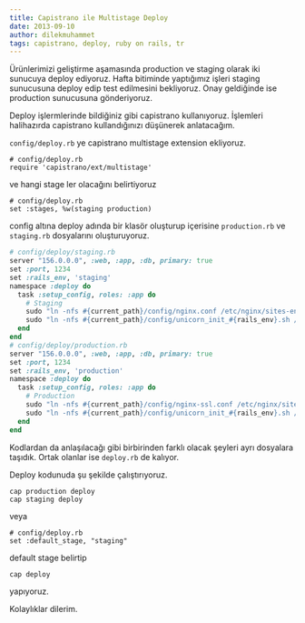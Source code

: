 ```yaml
---
title: Capistrano ile Multistage Deploy
date: 2013-09-10
author: dilekmuhammet
tags: capistrano, deploy, ruby on rails, tr
---
```


Ürünlerimizi geliştirme aşamasında production ve staging olarak iki sunucuya deploy ediyoruz. Hafta bitiminde yaptığımız işleri staging sunucusuna deploy edip test edilmesini bekliyoruz. Onay geldiğinde ise production sunucusuna gönderiyoruz.

Deploy işlermlerinde bildiğiniz gibi capistrano kullanıyoruz. İşlemleri halihazırda capistrano kullandığınızı düşünerek anlatacağım.

`config/deploy.rb` ye capistrano multistage extension ekliyoruz.

```
# config/deploy.rb
require 'capistrano/ext/multistage'
```


ve hangi stage ler olacağını belirtiyoruz

```
# config/deploy.rb
set :stages, %w(staging production)
```


config altına deploy adında bir klasör oluşturup içerisine `production.rb` ve `staging.rb` dosyalarını oluşturuyoruz.

```ruby
# config/deploy/staging.rb
server "156.0.0.0", :web, :app, :db, primary: true
set :port, 1234
set :rails_env, 'staging'
namespace :deploy do
  task :setup_config, roles: :app do
    # Staging
    sudo "ln -nfs #{current_path}/config/nginx.conf /etc/nginx/sites-enabled/#{application}"
    sudo "ln -nfs #{current_path}/config/unicorn_init_#{rails_env}.sh /etc/init.d/unicorn_#{application}"
  end
end
# config/deploy/production.rb
server "156.0.0.0", :web, :app, :db, primary: true
set :port, 1234
set :rails_env, 'production'
namespace :deploy do
  task :setup_config, roles: :app do
    # Production
    sudo "ln -nfs #{current_path}/config/nginx-ssl.conf /etc/nginx/sites-enabled/#{application}"
    sudo "ln -nfs #{current_path}/config/unicorn_init_#{rails_env}.sh /etc/init.d/unicorn_#{application}"
  end
end
```

Kodlardan da anlaşılacağı gibi birbirinden farklı olacak şeyleri ayrı dosyalara taşıdık. Ortak olanlar ise `deploy.rb` de kalıyor.

Deploy kodunuda şu şekilde çalıştırıyoruz.

```
cap production deploy
cap staging deploy
```

veya

```
# config/deploy.rb
set :default_stage, "staging"
```


default stage belirtip

```
cap deploy
```

yapıyoruz.

Kolaylıklar dilerim.
